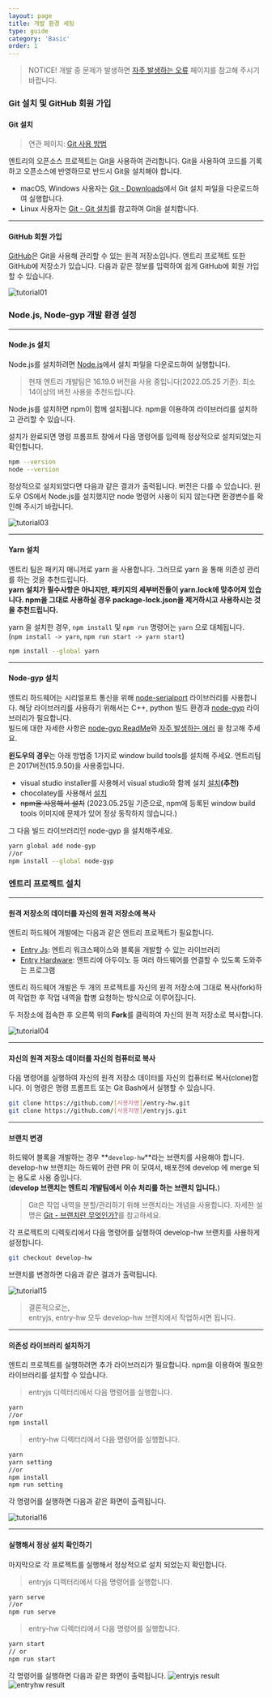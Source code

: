 ```yaml
---
layout: page
title: 개발 환경 세팅
type: guide
category: 'Basic'
order: 1
---
```


> NOTICE! 개발 중 문제가 발생하면 [자주 발생하는 오류](/guide/basic/2023-05-25-common_problem.html) 페이지를 참고해 주시기 바랍니다.

### Git 설치 및 GitHub 회원 가입

#### Git 설치

> 연관 페이지: [Git 사용 방법](/guide/etc/2016-05-03-git_fork.html)

엔트리의 오픈소스 프로젝트는 Git을 사용하여 관리합니다. Git을 사용하여 코드를 기록하고 오픈소스에 반영하므로 반드시 Git을 설치해야 합니다.

* macOS, Windows 사용자는 [Git - Downloads](https://git-scm.com/downloads)에서 Git 설치 파일을 다운로드하여 실행합니다.
* Linux 사용자는 [Git - Git 설치](https://git-scm.com/book/ko/v2/%EC%8B%9C%EC%9E%91%ED%95%98%EA%B8%B0-Git-%EC%84%A4%EC%B9%98)를 참고하여 Git을 설치합니다.


---
#### GitHub 회원 가입

[GitHub](https://github.com/)은 Git을 사용해 관리할 수 있는 원격 저장소입니다.
엔트리 프로젝트 또한 GitHub에 저장소가 있습니다.
다음과 같은 정보를 입력하여 쉽게 GitHub에 회원 가입할 수 있습니다.

![tutorial01](/images/tutorial/tutorial01.png)

### Node.js, Node-gyp 개발 환경 설정


---
#### Node.js 설치

Node.js를 설치하려면 [Node.js](https://nodejs.org/ko/)에서 설치 파일을 다운로드하여 실행합니다.

> 현재 엔트리 개발팀은 16.19.0 버전을 사용 중입니다(2022.05.25 기준). 최소 14이상의 버전 사용을 추천드립니다.

Node.js를 설치하면 npm이 함께 설치됩니다.
npm을 이용하여 라이브러리를 설치하고 관리할 수 있습니다.

설치가 완료되면 명령 프롬프트 창에서 다음 명령어를 입력해 정상적으로 설치되었는지 확인합니다.

```bash
npm --version
node --version
```

정상적으로 설치되었다면 다음과 같은 결과가 출력됩니다. 버전은 다를 수 있습니다.
윈도우 OS에서 Node.js를 설치했지만 node 명령어 사용이 되지 않는다면 환경변수를 확인해 주시기 바랍니다.

![tutorial03](/images/tutorial/tutorial03.png)


---
#### Yarn 설치

엔트리 팀은 패키지 매니저로 yarn 을 사용합니다. 그러므로 yarn 을 통해 의존성 관리를 하는 것을 추천드립니다.  
**yarn 설치가 필수사항은 아니지만, 패키지의 세부버전들이 yarn.lock에 맞추어져 있습니다. npm을 그대로 사용하실 경우 package-lock.json을 제거하시고 사용하시는 것을 추천드립니다.**

yarn 을 설치한 경우, `npm install` 및 `npm run` 명령어는 `yarn` 으로 대체됩니다.  
(`npm install -> yarn`, `npm run start -> yarn start`)

```bash
npm install --global yarn
```


---
#### Node-gyp 설치

엔트리 하드웨어는 시리얼포트 통신을 위해 [node-serialport](https://github.com/node-serialport/node-serialport) 라이브러리를 사용합니다.
해당 라이브러리를 사용하기 위해서는 C++, python 빌드 환경과 [node-gyp](https://github.com/nodejs/node-gyp) 라이브러리가 필요합니다.  
빌드에 대한 자세한 사항은 [node-gyp ReadMe](https://github.com/nodejs/node-gyp#installation)와 [자주 발생하는 에러](/guide/basic/2023-05-25-common_problem.html) 을 참고해 주세요.

**윈도우의 경우**는 아래 방법중 1가지로 window build tools를 설치해 주세요. 엔트리팀은 2017버전(15.9.50)을 사용중입니다.
- visual studio installer를 사용해서 visual studio와 함께 설치 [설치](https://visualstudio.microsoft.com/ko/vs/older-downloads/)**(추천)**
- chocolatey를 사용해서 [설치](https://community.chocolatey.org/packages/visualstudio2017buildtools)
- ~~npm을 사용해서 설치~~ (2023.05.25일 기준으로, npm에 등록된 window build tools 이미지에 문제가 있어 정상 동작하지 않습니다.)

그 다음 빌드 라이브러리인 node-gyp 을 설치해주세요.
```bash
yarn global add node-gyp
//or
npm install --global node-gyp
```


### 엔트리 프로젝트 설치


---
#### 원격 저장소의 데이터를 자신의 원격 저장소에 복사

엔트리 하드웨어 개발에는 다음과 같은 엔트리 프로젝트가 필요합니다.

* [Entry Js](https://github.com/entrylabs/entryjs): 엔트리 워크스페이스와 블록을 개발할 수 있는 라이브러리
* [Entry Hardware](https://github.com/entrylabs/entry-hw): 엔트리에 아두이노 등 여러 하드웨어를 연결할 수 있도록 도와주는 프로그램

엔트리 하드웨어 개발은 두 개의 프로젝트를 자신의 원격 저장소에 그대로 복사(fork)하여 작업한 후 작업 내역을 합병 요청하는 방식으로 이루어집니다.

두 저장소에 접속한 후 오른쪽 위의 **Fork**를 클릭하여 자신의 원격 저장소로 복사합니다.

![tutorial04](/images/tutorial/tutorial04.png)


---
#### 자신의 원격 저장소 데이터를 자신의 컴퓨터로 복사

다음 명령어를 실행하여 자신의 원격 저장소 데이터를 자신의 컴퓨터로 복사(clone)합니다. 이 명령은 명령 프롬프트 또는 Git Bash에서 실행할 수 있습니다.

```bash
git clone https://github.com/[사용자명]/entry-hw.git
git clone https://github.com/[사용자명]/entryjs.git
```


---
#### 브랜치 변경

하드웨어 블록을 개발하는 경우 **`develop-hw`**라는 브랜치를 사용해야 합니다.  
develop-hw 브랜치는 하드웨어 관련 PR 이 모여서, 배포전에 develop 에 merge 되는 용도로 사용 중입니다.  
(**develop 브랜치는 엔트리 개발팀에서 이슈 처리를 하는 브랜치 입니다.**) 

> Git은 작업 내역을 분할/관리하기 위해 브랜치라는 개념을 사용합니다.
> 자세한 설명은 [Git - 브랜치란 무엇인가?](https://git-scm.com/book/ko/v1/Git-%EB%B8%8C%EB%9E%9C%EC%B9%98-%EB%B8%8C%EB%9E%9C%EC%B9%98%EB%9E%80-%EB%AC%B4%EC%97%87%EC%9D%B8%EA%B0%80%3F)를 참고하세요.

각 프로젝트의 디렉토리에서 다음 명령어를 실행하여 develop-hw 브랜치를 사용하게 설정합니다.

```bash
git checkout develop-hw
```

브랜치를 변경하면 다음과 같은 결과가 출력됩니다.

![tutorial15](/images/tutorial/tutorial15.png)

> 결론적으로는,  
> entryjs, entry-hw 모두 develop-hw 브랜치에서 작업하시면 됩니다.

---
#### 의존성 라이브러리 설치하기

엔트리 프로젝트를 실행하려면 추가 라이브러리가 필요합니다. npm을 이용하여 필요한 라이브러리를 설치할 수 있습니다.

> entryjs 디렉터리에서 다음 명령어를 실행합니다.

```bash
yarn
//or
npm install
```

> entry-hw 디렉터리에서 다음 명령어를 실행합니다.

```bash
yarn
yarn setting
//or
npm install
npm run setting
```

각 명령어를 실행하면 다음과 같은 화면이 출력됩니다.

![tutorial16](/images/tutorial/tutorial16.png)

---

#### 실행해서 정상 설치 확인하기

마지막으로 각 프로젝트를 실행해서 정상적으로 설치 되었는지 확인합니다.

> entryjs 디렉터리에서 다음 명령어를 실행합니다.

```bash
yarn serve
//or
npm run serve
```

> entry-hw 디렉터리에서 다음 명령어를 실행합니다.

```bash
yarn start
// or
npm run start
```

각 명령어를 실행하면 다음과 같은 화면이 출력됩니다.
![entryjs result](/images/entryjs/serve_result.png)
![entryhw result](/images/entry-hw/start_result.png)